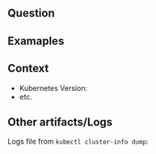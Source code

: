 ## Question

<!--- Please describe the behavior you are expecting -->


## Examaples

<!--- Please provide examples related to provided question -->


## Context

<!--- Please provide any relevant information about your setup. This is important in case the issue is not reproducible except for under certain conditions. -->

* Kubernetes Version:
* etc.

## Other artifacts/Logs

<!--- Please include any relevant log snippets or files here. Collect the logs via cluster-info dump.-->
Logs file from ``kubectl cluster-info dump``:
